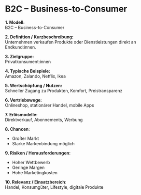 # B2C – Business-to-Consumer

**1. Modell:**  
B2C – Business-to-Consumer  

**2. Definition / Kurzbeschreibung:**  
Unternehmen verkaufen Produkte oder Dienstleistungen direkt an Endkund:innen.  

**3. Zielgruppe:**  
Privatkonsument:innen  

**4. Typische Beispiele:**  
Amazon, Zalando, Netflix, Ikea  

**5. Wertschöpfung / Nutzen:**  
Schneller Zugang zu Produkten, Komfort, Preistransparenz  

**6. Vertriebswege:**  
Onlineshop, stationärer Handel, mobile Apps  

**7. Erlösmodelle:**  
Direktverkauf, Abonnements, Werbung  

**8. Chancen:**  
- Großer Markt  
- Starke Markenbindung möglich  

**9. Risiken / Herausforderungen:**  
- Hoher Wettbewerb  
- Geringe Margen  
- Hohe Marketingkosten  

**10. Relevanz / Einsatzbereich:**  
Handel, Konsumgüter, Lifestyle, digitale Produkte  
